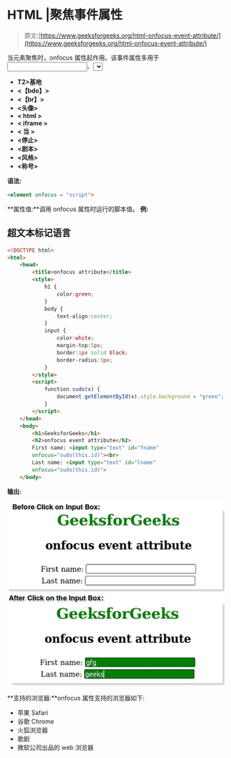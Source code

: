 # HTML |聚焦事件属性

> 原文:[https://www.geeksforgeeks.org/html-onfocus-event-attribute/](https://www.geeksforgeeks.org/html-onfocus-event-attribute/)

当元素聚焦时，onfocus 属性起作用。该事件属性多用于<input>、<select>、元素。除、、、、、、、、</select>

*   **T2>基地**
*   **<【bdo】>**
*   **<【br】>**
*   **<头像>**
*   **< html >**
*   **< iframe >**
*   **< 当 >**
*   **<停止>**
*   **<剧本>**
*   **<风格>**
*   **<称号>**

**语法:**

```html
<element onfocus = "script">
```

**属性值:**调用 onfocus 属性时运行的脚本值。
**例:**

## 超文本标记语言

```html
<!DOCTYPE html>
<html>
    <head>
        <title>onfocus attribute</title>
        <style>
            h1 {
                color:green;
            }
            body {
                text-align:center;
            }
            input {
                color:white;
                margin-top:5px;
                border:1px solid black;
                border-radius:3px;
            }
        </style>
        <script>
            function sudo(x) {
                document.getElementById(x).style.background = "green";
            }
        </script>
    </head>
    <body>
        <h1>GeeksforGeeks</h1>
        <h2>onfocus event attribute</h2>
        First name: <input type="text" id="fname"
        onfocus="sudo(this.id)"><br>
        Last name: <input type="text" id="lname"
        onfocus="sudo(this.id)">
    </body>
```

**输出:**

![](img/9053d609e41e4fd2f173b3550d3d8c40.png)

**支持的浏览器:**onfocus 属性支持的浏览器如下:

*   苹果 Safari
*   谷歌 Chrome
*   火狐浏览器
*   歌剧
*   微软公司出品的 web 浏览器